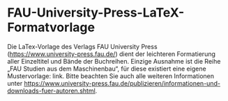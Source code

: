 # FAU-University-Press-LaTeX-Formatvorlage
Die LaTex-Vorlage des Verlags FAU University Press (https://www.university-press.fau.de/) dient der leichteren Formatierung aller Einzeltitel und Bände der Buchreihen. Einzige Ausnahme ist die Reihe „FAU Studien aus dem Maschinenbau“, für diese existiert eine eigene Mustervorlage: link. Bitte beachten Sie auch alle weiteren Informationen unter https://www.university-press.fau.de/publizieren/informationen-und-downloads-fuer-autoren.shtml.
